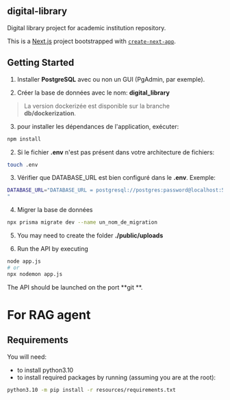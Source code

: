 ## digital-library
Digital library project for academic institution repository. 

This is a [Next.js](https://nextjs.org) project bootstrapped with [`create-next-app`](https://nextjs.org/docs/app/api-reference/cli/create-next-app).

## Getting Started

1. Installer **PostgreSQL** avec ou non un GUI (PgAdmin, par exemple).

2. Créer la base de données avec le nom: **digital_library**
> La version dockerizée est disponible sur la branche **db/dockerization**.

3. pour installer les dépendances de l'application, exécuter:
```bash
npm install
```
2. Si le fichier **.env** n'est pas présent dans votre architecture de fichiers:
```bash
touch .env
```
3. Vérifier que DATABASE_URL est bien configuré dans le **.env**. Exemple:
```bash
DATABASE_URL="DATABASE_URL = postgresql://postgres:password@localhost:5432/digital_library
"
```

4. Migrer la base de données
```bash
npx prisma migrate dev --name un_nom_de_migration
```
5. You may need to create the folder **./public/uploads**

6. Run the API by executing
```bash
node app.js
# or
npx nodemon app.js
```
The API should be launched on the port **git **.

# For RAG agent
## Requirements
You will need:
- to install python3.10
- to install required packages by running (assuming you are at the root):
```bash
python3.10 -m pip install -r resources/requirements.txt
```
